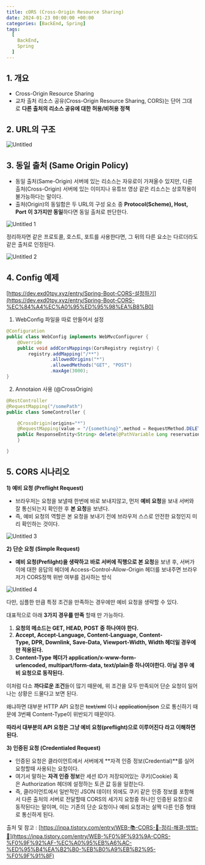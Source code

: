 ```yaml
---
title: cORS (Cross-Origin Resource Sharing)
date: 2024-01-23 00:00:00 +00:00
categories: [BackEnd, Spring]
tags:
  [
    BackEnd,
    Spring
  ]
---
```


## 1. 개요

- Cross-Origin Resource Sharing
- 교차 출처 리소스 공유(Cross-Origin Resource Sharing, CORS)는 단어 그대로 **다른 출처의 리소스 공유에 대한 허용/비허용 정책**

## 2. URL의 구조

![Untitled](https://github.com/KimHyungkeun/KimHyungkeun.github.io/assets/12759500/0d395496-0f4d-40f3-ae22-159c93698216)


## 3. 동일 출처 (Same Origin Policy)

- 동일 출처(Same-Origin) 서버에 있는 리소스는 자유로이 가져올수 있지만, 다른 출처(Cross-Origin) 서버에 있는 이미지나 유튜브 영상 같은 리소스는 상호작용이 불가능하다는 말이다.
- 출처(Origin)의 동일함은 두 URL의 구성 요소 중 **Protocol(Scheme), Host, Port 이 3가지만 동일**하다면 동일 출처로 판단한다.

![Untitled 1](https://github.com/KimHyungkeun/KimHyungkeun.github.io/assets/12759500/478dbbd7-1938-4597-859c-f1f1a353f429)


정리하자면 같은 프로토콜, 호스트, 포트를 사용한다면, 그 뒤의 다른 요소는 다르더라도 같은 출처로 인정된다.

![Untitled 2](https://github.com/KimHyungkeun/KimHyungkeun.github.io/assets/12759500/f7f2cd58-bfc9-41d2-858b-5f1701abfc3d)


## 4. Config 예제

[https://dev.exd0tpy.xyz/entry/Spring-Boot-CORS-설정하기](https://dev.exd0tpy.xyz/entry/Spring-Boot-CORS-%EC%84%A4%EC%A0%95%ED%95%98%EA%B8%B0)

1) WebConfig 파일을 따로 만들어서 설정

```java
@Configuration
public class WebConfig implements WebMvcConfigurer {
    @Override
    public void addCorsMappings(CorsRegistry registry) {
        registry.addMapping("/**")
                .allowedOrigins("*")
                .allowedMethods("GET", "POST")
                .maxAge(3000);
}
```

2) Annotaion 사용 (@CrossOrigin)

```java
@RestController
@RequestMapping("/somePath")
public class SomeController {

    @CrossOrigin(origins="*")
    @RequestMapping(value = "/{something}",method = RequestMethod.DELETE)
    public ResponseEntity<String> delete(@PathVariable Long reservationNo) throws Exception{
    }

}
```

## 5. CORS 시나리오

**1) 예비 요청 (Preflight Request)**

- 브라우저는 요청을 보낼때 한번에 바로 보내지않고, 먼저 **예비 요청**을 보내 서버와 잘 통신되는지 확인한 후 **본 요청**을 보낸다.
- 즉, 예비 요청의 역할은 본 요청을 보내기 전에 브라우저 스스로 안전한 요청인지 미리 확인하는 것이다.

![Untitled 3](https://github.com/KimHyungkeun/KimHyungkeun.github.io/assets/12759500/3e10b1b0-d388-4a90-b3b6-76d8b1a57051)


**2) 단순 요청 (Simple Request)**

- **예비 요청(Prefilght)을 생략하고** **바로 서버에 직행으로 본 요청**을 보낸 후, 서버가 이에 대한 응답의 헤더에 Access-Control-Allow-Origin 헤더를 보내주면 브라우저가 CORS정책 위반 여부를 검사하는 방식

![Untitled 4](https://github.com/KimHyungkeun/KimHyungkeun.github.io/assets/12759500/10164936-a3a9-4b42-83e7-b03f7dc23ce5)


다만, 심플한 만큼 특정 조건을 만족하는 경우에만 예비 요청을 생략할 수 있다.

대표적으로 아래 **3가지 경우를 만족** 할때 만 가능하다.

1. **요청의 메소드는 GET, HEAD, POST 중 하나여야 한다.**
2. **Accept, Accept-Language, Content-Language, Content-Type, DPR, Downlink, Save-Data, Viewport-Width, Width 헤더일 경우에만 적용된다.**
3. **Content-Type 헤더가 application/x-www-form-urlencoded, multipart/form-data, text/plain중 하나여야한다. 아닐 경우 예비 요청으로 동작된다.**

이처럼 다소 **까다로운 조건**들이 많기 때문에, 위 조건을 모두 만족되어 단순 요청이 일어나는 상황은 드물다고 보면 된다.

왜냐하면 대부분 HTTP API 요청은 ~~text/xml~~ 이나 ~~application/json~~ 으로 통신하기 때문에 3번째 Content-Type이 위반되기 때문이다.

**따라서 대부분의 API 요청은 그냥 예비 요청(preflight)으로 이루어진다 라고 이해하면 된다.**

**3) 인증된 요청 (Credentialed Request)**

- 인증된 요청은 클라이언트에서 서버에게 **자격 인증 정보(Credential)**를 실어 요청할때 사용되는 요청이다.
- 여기서 말하는 **자격 인증 정보**란 세션 ID가 저장되어있는 쿠키(Cookie) 혹은 Authorization 헤더에 설정하는 토큰 값 등을 일컫는다.
- 즉, 클라이언트에서 일반적인 JSON 데이터 외에도 쿠키 같은 인증 정보를 포함해서 다른 출처의 서버로 전달할때 CORS의 세가지 요청중 하나인 인증된 요청으로 동작된다는 말이며, 이는 기존의 단순 요청이나 예비 요청과는 살짝 다른 인증 형태로 통신하게 된다.

출처 및 참고 : [https://inpa.tistory.com/entry/WEB-📚-CORS-💯-정리-해결-방법-👏](https://inpa.tistory.com/entry/WEB-%F0%9F%93%9A-CORS-%F0%9F%92%AF-%EC%A0%95%EB%A6%AC-%ED%95%B4%EA%B2%B0-%EB%B0%A9%EB%B2%95-%F0%9F%91%8F)
